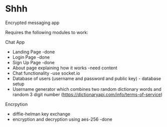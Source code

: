 # Shhh
Encrypted messaging app

Requires the following modules to work:

Chat App
- Landing Page -done
- Login Page -done
- Sign Up Page -done
- About page explaining how it works -need content
- Chat functionality -use socket.io 
- Database of users (username and password and public key) - database setup
- Username generator which combines two random dictionary words and random 3 digit number (https://dictionaryapi.com/info/terms-of-service)


Encrpytion 
- diffie-helman key exchange
- encryption and decryption using aes-256 -done

